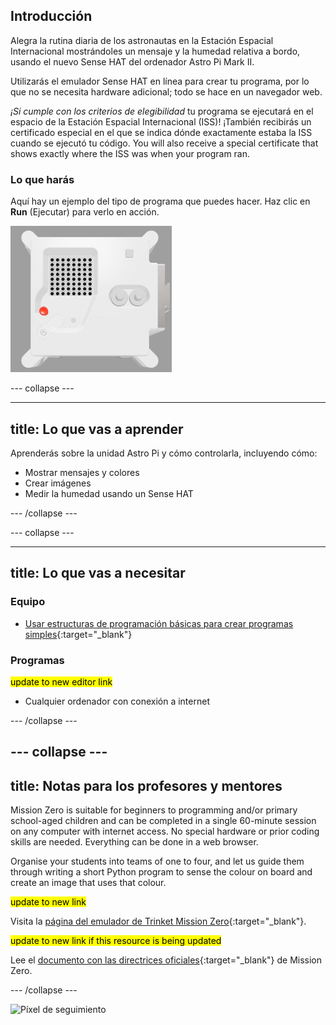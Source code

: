 ## Introducción

Alegra la rutina diaria de los astronautas en la Estación Espacial Internacional mostrándoles un mensaje y la humedad relativa a bordo, usando el nuevo Sense HAT del ordenador Astro Pi Mark II.

Utilizarás el emulador Sense HAT en línea para crear tu programa, por lo que no se necesita hardware adicional; todo se hace en un navegador web.

*¡Si cumple con los criterios de elegibilidad* tu programa se ejecutará en el espacio de la Estación Espacial Internacional (ISS)! ¡También recibirás un certificado especial en el que se indica dónde exactamente estaba la ISS cuando se ejecutó tu código. You will also receive a special certificate that shows exactly where the ISS was when your program ran.

### Lo que harás

Aquí hay un ejemplo del tipo de programa que puedes hacer. Haz clic en **Run** (Ejecutar) para verlo en acción.

![The Trinket Sense HAT emulator running a sample program which scrolls the humidity value across the LED matrix and then displays a picture of a fish.](images/M0_4.gif)


--- collapse ---

---
title: Lo que vas a aprender
---

Aprenderás sobre la unidad Astro Pi y cómo controlarla, incluyendo cómo:
+ Mostrar mensajes y colores
+ Crear imágenes
+ Medir la humedad usando un Sense HAT

--- /collapse ---

--- collapse ---

---
title: Lo que vas a necesitar
---

### Equipo

+ [Usar estructuras de programación básicas para crear programas simples](https://curriculum.raspberrypi.org/programming/creator/){:target="_blank"}

### Programas

<mark> update to new editor link </mark>
+ Cualquier ordenador con conexión a internet

--- /collapse ---

--- collapse ---
---
title: Notas para los profesores y mentores
---

Mission Zero is suitable for beginners to programming and/or primary school-aged children and can be completed in a single 60-minute session on any computer with internet access. No special hardware or prior coding skills are needed. Everything can be done in a web browser.

Organise your students into teams of one to four, and let us guide them through writing a short Python program to sense the colour on board and create an image that uses that colour.

<mark> update to new link </mark>

Visita la [página del emulador de Trinket Mission Zero](https://trinket.io/mission-zero){:target="_blank"}.

<mark> update to new link if this resource is being updated </mark>

 Lee el [documento con las directrices oficiales](https://astro-pi.org/media/mission-zero-guidelines/Astro_Pi_Mission_Zero_Guidelines_2021_22-es.pdf){:target="_blank"} de Mission Zero.

--- /collapse ---

![Píxel de seguimiento](https://code.org/api/hour/begin_raspberrypi_astropi.png)
